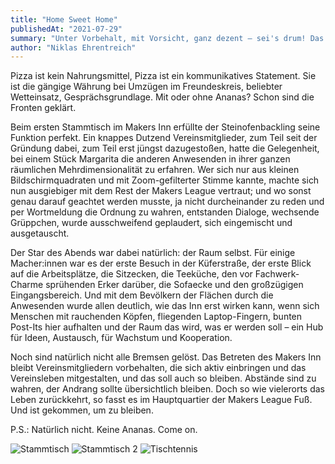 ```yaml
---
title: "Home Sweet Home"
publishedAt: "2021-07-29"
summary: "Unter Vorbehalt, mit Vorsicht, ganz dezent – sei's drum! Das Makers Inn war diese Woche das erste Mal Ort eines Vereinstreffens."
author: "Niklas Ehrentreich"
---
```


Pizza ist kein Nahrungsmittel, Pizza ist ein kommunikatives Statement. Sie ist die gängige Währung bei Umzügen im Freundeskreis, beliebter Wetteinsatz, Gesprächsgrundlage. Mit oder ohne Ananas? Schon sind die Fronten geklärt.

Beim ersten Stammtisch im Makers Inn erfüllte der Steinofenbackling seine Funktion perfekt. Ein knappes Dutzend Vereinsmitglieder, zum Teil seit der Gründung dabei, zum Teil erst jüngst dazugestoßen, hatte die Gelegenheit, bei einem Stück Margarita die anderen Anwesenden in ihrer ganzen räumlichen Mehrdimensionalität zu erfahren. Wer sich nur aus kleinen Bildschirmquadraten und mit Zoom-gefilterter Stimme kannte, machte sich nun ausgiebiger mit dem Rest der Makers League vertraut; und wo sonst genau darauf geachtet werden musste, ja nicht durcheinander zu reden und per Wortmeldung die Ordnung zu wahren, entstanden Dialoge, wechsende Grüppchen, wurde ausschweifend geplaudert, sich eingemischt und ausgetauscht.

Der Star des Abends war dabei natürlich: der Raum selbst. Für einige Macher:innen war es der erste Besuch in der Küferstraße, der erste Blick auf die Arbeitsplätze, die Sitzecken, die Teeküche, den vor Fachwerk-Charme sprühenden Erker darüber, die Sofaecke und den großzügigen Eingangsbereich. Und mit dem Bevölkern der Flächen durch die Anwesenden wurde allen deutlich, wie das Inn erst wirken kann, wenn sich Menschen mit rauchenden Köpfen, fliegenden Laptop-Fingern, bunten Post-Its hier aufhalten und der Raum das wird, was er werden soll – ein Hub für Ideen, Austausch, für Wachstum und Kooperation.

Noch sind natürlich nicht alle Bremsen gelöst. Das Betreten des Makers Inn bleibt Vereinsmitgliedern vorbehalten, die sich aktiv einbringen und das Vereinsleben mitgestalten, und das soll auch so bleiben. Abstände sind zu wahren, der Andrang sollte übersichtlich bleiben. Doch so wie vielerorts das Leben zurückkehrt, so fasst es im Hauptquartier der Makers League Fuß. Und ist gekommen, um zu bleiben.

P.S.: Natürlich nicht. Keine Ananas. Come on.

![Stammtisch](/images/stammtisch-1.jpg)
![Stammtisch 2](/images/stammtisch-2.jpg)
![Tischtennis](/images/tischtennis.jpg)
